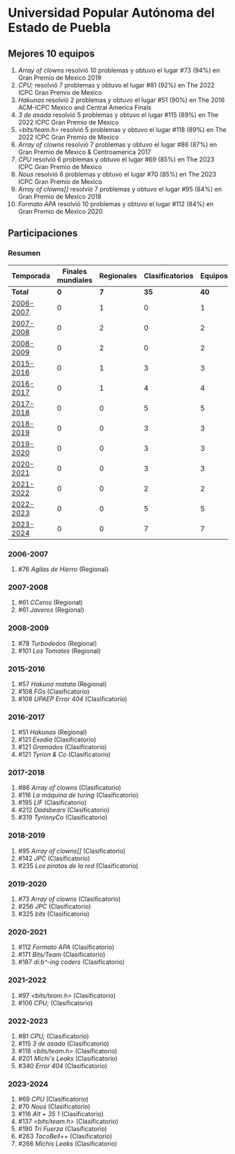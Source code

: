 ---
---

# Universidad Popular Autónoma del Estado de Puebla

## Mejores 10 equipos

1. _Array of clowns_ resolvió 10 problemas y obtuvo el lugar #73 (94%) en Gran Premio de Mexico 2019
1. _CPU;_ resolvió 7 problemas y obtuvo el lugar #81 (92%) en The 2022 ICPC Gran Premio de Mexico
1. _Hakunas_ resolvió 2 problemas y obtuvo el lugar #51 (90%) en The 2016 ACM-ICPC Mexico and Central America Finals
1. _3 de asada_ resolvió 5 problemas y obtuvo el lugar #115 (89%) en The 2022 ICPC Gran Premio de Mexico
1. _<bits/team.h>_ resolvió 5 problemas y obtuvo el lugar #118 (89%) en The 2022 ICPC Gran Premio de Mexico
1. _Array of clowns_ resolvió 7 problemas y obtuvo el lugar #86 (87%) en Gran Premio de Mexico & Centroamerica 2017
1. _CPU_ resolvió 6 problemas y obtuvo el lugar #69 (85%) en The 2023 ICPC Gran Premio de Mexico
1. _Nous_ resolvió 6 problemas y obtuvo el lugar #70 (85%) en The 2023 ICPC Gran Premio de Mexico
1. _Array of clowns[]_ resolvió 7 problemas y obtuvo el lugar #95 (84%) en Gran Premio de Mexico 2018
1. _Formato APA_ resolvió 10 problemas y obtuvo el lugar #112 (84%) en Gran Premio de Mexico 2020

## Participaciones

### Resumen

| Temporada | Finales mundiales | Regionales | Clasificatorios | Equipos |
| --- | --- | --- | --- | --- |
| **Total** | **0** | **7** | **35** | **40** |
| [2006-2007](#2006-2007) | 0 | 1 | 0 | 1 |
| [2007-2008](#2007-2008) | 0 | 2 | 0 | 2 |
| [2008-2009](#2008-2009) | 0 | 2 | 0 | 2 |
| [2015-2016](#2015-2016) | 0 | 1 | 3 | 3 |
| [2016-2017](#2016-2017) | 0 | 1 | 4 | 4 |
| [2017-2018](#2017-2018) | 0 | 0 | 5 | 5 |
| [2018-2019](#2018-2019) | 0 | 0 | 3 | 3 |
| [2019-2020](#2019-2020) | 0 | 0 | 3 | 3 |
| [2020-2021](#2020-2021) | 0 | 0 | 3 | 3 |
| [2021-2022](#2021-2022) | 0 | 0 | 2 | 2 |
| [2022-2023](#2022-2023) | 0 | 0 | 5 | 5 |
| [2023-2024](#2023-2024) | 0 | 0 | 7 | 7 |

### 2006-2007

1. #76 _Agilas de Hierro_ (Regional)

### 2007-2008

1. #61 _CCeros_ (Regional)
1. #61 _Javeros_ (Regional)

### 2008-2009

1. #78 _Turbodedos_ (Regional)
1. #101 _Los Tomates_ (Regional)

### 2015-2016

1. #57 _Hakuna matata_ (Regional)
1. #108 _FGs_ (Clasificatorio)
1. #108 _UPAEP Error 404_ (Clasificatorio)

### 2016-2017

1. #51 _Hakunas_ (Regional)
1. #121 _Exodia_ (Clasificatorio)
1. #121 _Gramados_ (Clasificatorio)
1. #121 _Tyrion & Co_ (Clasificatorio)

### 2017-2018

1. #86 _Array of clowns_ (Clasificatorio)
1. #116 _La máquina de turing_ (Clasificatorio)
1. #195 _LIF_ (Clasificatorio)
1. #212 _Dadsbears_ (Clasificatorio)
1. #319 _TyrionyCo_ (Clasificatorio)

### 2018-2019

1. #95 _Array of clowns[]_ (Clasificatorio)
1. #142 _JPC_ (Clasificatorio)
1. #235 _Los piratas de la red_ (Clasificatorio)

### 2019-2020

1. #73 _Array of clowns_ (Clasificatorio)
1. #256 _JPC_ (Clasificatorio)
1. #325 _bits_ (Clasificatorio)

### 2020-2021

1. #112 _Formato APA_ (Clasificatorio)
1. #171 _Bits/Team_ (Clasificatorio)
1. #187 _di:b^-ing coders_ (Clasificatorio)

### 2021-2022

1. #97 _<bits/team.h>_ (Clasificatorio)
1. #106 _CPU;_ (Clasificatorio)

### 2022-2023

1. #81 _CPU;_ (Clasificatorio)
1. #115 _3 de asada_ (Clasificatorio)
1. #118 _<bits/team.h>_ (Clasificatorio)
1. #201 _Michi's Leaks_ (Clasificatorio)
1. #340 _Error 404_ (Clasificatorio)

### 2023-2024

1. #69 _CPU_ (Clasificatorio)
1. #70 _Nous_ (Clasificatorio)
1. #116 _Alt + 35 1_ (Clasificatorio)
1. #137 _<bits/team.h>_ (Clasificatorio)
1. #190 _Tri Fuerza_ (Clasificatorio)
1. #263 _TacoBell++_ (Clasificatorio)
1. #266 _Michis Leaks_ (Clasificatorio)



